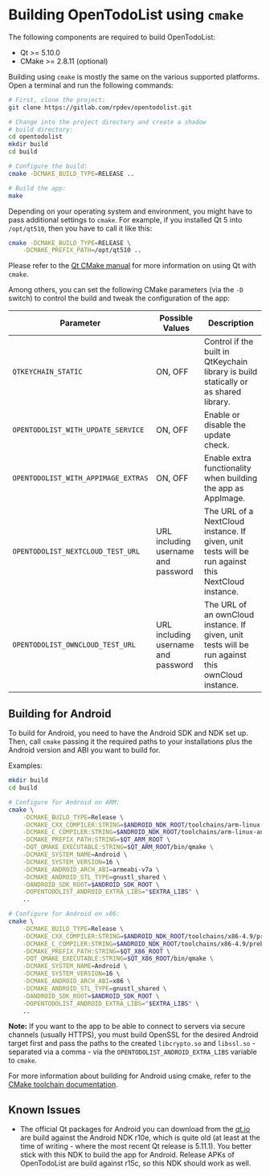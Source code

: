# Building OpenTodoList using `cmake`

The following components are required to build OpenTodoList:

* Qt >= 5.10.0
* CMake >= 2.8.11 (optional)

Building using `cmake` is mostly the same on the various supported platforms. Open a terminal and run the following commands:


```bash
# First, clone the project:
git clone https://gitlab.com/rpdev/opentodolist.git

# Change into the project directory and create a shadow
# build directory:
cd opentodolist
mkdir build
cd build

# Configure the build:
cmake -DCMAKE_BUILD_TYPE=RELEASE ..

# Build the app:
make
```

Depending on your operating system and environment, you might have to
pass additional settings to `cmake`. For example, if you installed
Qt 5 into `/opt/qt510`, then you have to call it like this:


```bash
cmake -DCMAKE_BUILD_TYPE=RELEASE \
    -DCMAKE_PREFIX_PATH=/opt/qt510 ..
```

Please refer to the [Qt CMake manual](http://doc.qt.io/qt-5/cmake-manual.html)
for more information on using Qt with `cmake`.

Among others, you can set the following CMake parameters (via the `-D` switch)
to control the build and tweak the configuration of the app:

| **Parameter** | **Possible Values** | **Description** |
| ------------- | ------------------- | --------------- |
| `QTKEYCHAIN_STATIC` | ON, OFF | Control if the built in QtKeychain library is build statically or as shared library. |
| `OPENTODOLIST_WITH_UPDATE_SERVICE` | ON, OFF | Enable or disable the update check. |
| `OPENTODOLIST_WITH_APPIMAGE_EXTRAS` | ON, OFF | Enable extra functionality when building the app as AppImage. |
| `OPENTODOLIST_NEXTCLOUD_TEST_URL` | URL including username and password | The URL of a NextCloud instance. If given, unit tests will be run against this NextCloud instance. |
| `OPENTODOLIST_OWNCLOUD_TEST_URL` | URL including username and password | The URL of an ownCloud instance. If given, unit tests will be run against this ownCloud instance. |


## Building for Android

To build for Android, you need to have the Android SDK and NDK set up.
Then, call `cmake` passing it the required paths to your installations
plus the Android version and ABI you want to build for.

Examples:

```bash
mkdir build
cd build

# Configure for Android on ARM:
cmake \
    -DCMAKE_BUILD_TYPE=Release \
    -DCMAKE_CXX_COMPILER:STRING=$ANDROID_NDK_ROOT/toolchains/arm-linux-androideabi-4.9/prebuilt/linux-x86_64/bin/arm-linux-androideabi-g++ \
    -DCMAKE_C_COMPILER:STRING=$ANDROID_NDK_ROOT/toolchains/arm-linux-androideabi-4.9/prebuilt/linux-x86_64/bin/arm-linux-androideabi-gcc \
    -DCMAKE_PREFIX_PATH:STRING=$QT_ARM_ROOT \
    -DQT_QMAKE_EXECUTABLE:STRING=$QT_ARM_ROOT/bin/qmake \
    -DCMAKE_SYSTEM_NAME=Android \
    -DCMAKE_SYSTEM_VERSION=16 \
    -DCMAKE_ANDROID_ARCH_ABI=armeabi-v7a \
    -DCMAKE_ANDROID_STL_TYPE=gnustl_shared \
    -DANDROID_SDK_ROOT=$ANDROID_SDK_ROOT \
    -DOPENTODOLIST_ANDROID_EXTRA_LIBS="$EXTRA_LIBS" \
    ..

# Configure for Android on x86:
cmake \
    -DCMAKE_BUILD_TYPE=Release \
    -DCMAKE_CXX_COMPILER:STRING=$ANDROID_NDK_ROOT/toolchains/x86-4.9/prebuilt/linux-x86_64/bin/i686-linux-android-g++ \
    -DCMAKE_C_COMPILER:STRING=$ANDROID_NDK_ROOT/toolchains/x86-4.9/prebuilt/linux-x86_64/bin/i686-linux-android-gcc \
    -DCMAKE_PREFIX_PATH:STRING=$QT_X86_ROOT \
    -DQT_QMAKE_EXECUTABLE:STRING=$QT_X86_ROOT/bin/qmake \
    -DCMAKE_SYSTEM_NAME=Android \
    -DCMAKE_SYSTEM_VERSION=16 \
    -DCMAKE_ANDROID_ARCH_ABI=x86 \
    -DCMAKE_ANDROID_STL_TYPE=gnustl_shared \
    -DANDROID_SDK_ROOT=$ANDROID_SDK_ROOT \
    -DOPENTODOLIST_ANDROID_EXTRA_LIBS="$EXTRA_LIBS" \
    ..
```

**Note:** If you want to the app to be able to connect to servers via
secure channels (usually HTTPS), you must build OpenSSL for the desired
Android target first and pass the paths to the created `libcrypto.so` and
`libssl.so` - separated via a comma - via the
`OPENTODOLIST_ANDROID_EXTRA_LIBS` variable to `cmake`.

For more information about building for Android using cmake, refer to the
[CMake toolchain documentation](https://cmake.org/cmake/help/latest/manual/cmake-toolchains.7.html#cross-compiling-for-android).


## Known Issues

* The official Qt packages for Android you can download from the [qt.io](qt.io)
  are build against the Android NDK r10e, which is quite old (at least at the
  time of writing - where the most recent Qt release is 5.11.1). You better
  stick with this NDK to build the app for Android. Release APKs of OpenTodoList
  are build against r15c, so this NDK should work as well.
